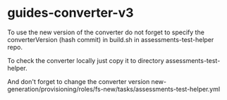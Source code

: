 # guides-converter-v3

To use the new version of the converter do not forget to specify the converterVersion (hash commit) in build.sh in assessments-test-helper repo.

To check the converter locally just copy it to directory assessments-test-helper.

And don't forget to change the converter version new-generation/provisioning/roles/fs-new/tasks/assessments-test-helper.yml